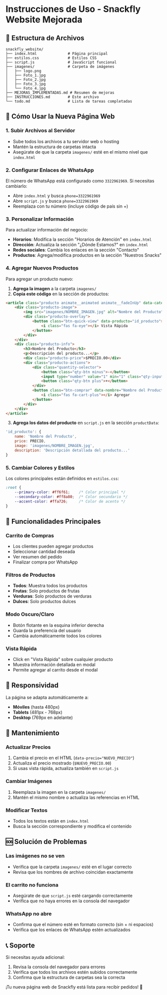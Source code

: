 # Instrucciones de Uso - Snackfly Website Mejorada

## 📁 Estructura de Archivos

```
snackfly_website/
├── index.html              # Página principal
├── estilos.css             # Estilos CSS
├── script.js               # JavaScript funcional
├── imagenes/               # Carpeta de imágenes
│   ├── logo.png
│   ├── Foto_1.jpg
│   ├── Foto_2.jpg
│   ├── Foto_3.jpg
│   └── Foto_4.jpg
├── MEJORAS_IMPLEMENTADAS.md # Resumen de mejoras
├── INSTRUCCIONES.md        # Este archivo
└── todo.md                 # Lista de tareas completadas
```

## 🚀 Cómo Usar la Nueva Página Web

### 1. Subir Archivos al Servidor
- Sube todos los archivos a tu servidor web o hosting
- Mantén la estructura de carpetas intacta
- Asegúrate de que la carpeta `imagenes/` esté en el mismo nivel que `index.html`

### 2. Configurar Enlaces de WhatsApp
El número de WhatsApp está configurado como `3322961969`. Si necesitas cambiarlo:
- Abre `index.html` y busca `phone=3322961969`
- Abre `script.js` y busca `phone=3322961969`
- Reemplaza con tu número (incluye código de país sin +)

### 3. Personalizar Información
Para actualizar información del negocio:
- **Horarios**: Modifica la sección "Horarios de Atención" en `index.html`
- **Dirección**: Actualiza la sección "¿Dónde Estamos?" en `index.html`
- **Redes sociales**: Cambia los enlaces en la sección "Contacto"
- **Productos**: Agrega/modifica productos en la sección "Nuestros Snacks"

### 4. Agregar Nuevos Productos
Para agregar un producto nuevo:

1. **Agrega la imagen** a la carpeta `imagenes/`
2. **Copia este código** en la sección de productos:

```html
<article class="producto animate__animated animate__fadeInUp" data-category="CATEGORIA">
    <div class="producto-image">
        <img src="imagenes/NOMBRE_IMAGEN.jpg" alt="Nombre del Producto">
        <div class="producto-overlay">
            <button class="btn-quick-view" data-producto="id_producto">
                <i class="fas fa-eye"></i> Vista Rápida
            </button>
        </div>
    </div>
    <div class="producto-info">
        <h3>Nombre del Producto</h3>
        <p>Descripción del producto...</p>
        <div class="producto-price">$PRECIO.00</div>
        <div class="producto-actions">
            <div class="quantity-selector">
                <button class="qty-btn minus">-</button>
                <input type="number" value="1" min="1" class="qty-input">
                <button class="qty-btn plus">+</button>
            </div>
            <button class="btn-comprar" data-nombre="Nombre del Producto" data-precio="PRECIO">
                <i class="fas fa-cart-plus"></i> Agregar
            </button>
        </div>
    </div>
</article>
```

3. **Agrega los datos del producto** en `script.js` en la sección `productData`:

```javascript
'id_producto': {
    name: 'Nombre del Producto',
    price: PRECIO,
    image: 'imagenes/NOMBRE_IMAGEN.jpg',
    description: 'Descripción detallada del producto...'
}
```

### 5. Cambiar Colores y Estilos
Los colores principales están definidos en `estilos.css`:
```css
:root {
    --primary-color: #ff6f61;    /* Color principal */
    --secondary-color: #ff8a80;  /* Color secundario */
    --accent-color: #ffa726;     /* Color de acento */
}
```

## 🎨 Funcionalidades Principales

### Carrito de Compras
- Los clientes pueden agregar productos
- Seleccionar cantidad deseada
- Ver resumen del pedido
- Finalizar compra por WhatsApp

### Filtros de Productos
- **Todos**: Muestra todos los productos
- **Frutas**: Solo productos de frutas
- **Verduras**: Solo productos de verduras  
- **Dulces**: Solo productos dulces

### Modo Oscuro/Claro
- Botón flotante en la esquina inferior derecha
- Guarda la preferencia del usuario
- Cambia automáticamente todos los colores

### Vista Rápida
- Click en "Vista Rápida" sobre cualquier producto
- Muestra información detallada en modal
- Permite agregar al carrito desde el modal

## 📱 Responsividad

La página se adapta automáticamente a:
- **Móviles** (hasta 480px)
- **Tablets** (481px - 768px)
- **Desktop** (769px en adelante)

## 🔧 Mantenimiento

### Actualizar Precios
1. Cambia el precio en el HTML (`data-precio="NUEVO_PRECIO"`)
2. Actualiza el precio mostrado (`$NUEVO_PRECIO.00`)
3. Si usas vista rápida, actualiza también en `script.js`

### Cambiar Imágenes
1. Reemplaza la imagen en la carpeta `imagenes/`
2. Mantén el mismo nombre o actualiza las referencias en HTML

### Modificar Textos
- Todos los textos están en `index.html`
- Busca la sección correspondiente y modifica el contenido

## 🆘 Solución de Problemas

### Las imágenes no se ven
- Verifica que la carpeta `imagenes/` esté en el lugar correcto
- Revisa que los nombres de archivo coincidan exactamente

### El carrito no funciona
- Asegúrate de que `script.js` esté cargando correctamente
- Verifica que no haya errores en la consola del navegador

### WhatsApp no abre
- Confirma que el número esté en formato correcto (sin + ni espacios)
- Verifica que los enlaces de WhatsApp estén actualizados

## 📞 Soporte

Si necesitas ayuda adicional:
1. Revisa la consola del navegador para errores
2. Verifica que todos los archivos estén subidos correctamente
3. Confirma que la estructura de carpetas sea la correcta

¡Tu nueva página web de Snackfly está lista para recibir pedidos! 🎉


